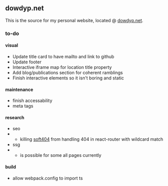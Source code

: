## dowdyp.net

This is the source for my personal website, located @ [dowdyp.net](https://www.dowdyp.net). 

### to-do
#### visual
 - Update title card to have mailto and link to github
 - Update footer
 - Interactive iframe map for location title property
 - Add blog/publications section for coherent ramblings
 - Finish interactive elements so it isn't boring and static

#### maintenance
 - finish accessability 
 - meta tags

#### research
 - seo
 - - killing [soft404](https://developers.google.com/search/docs/crawling-indexing/http-network-errors#soft-404-errors) from handling 404 in react-router with wildcard match
 - ssg
 - - is possible for some all pages currently

#### build
 - allow webpack.config to import ts
